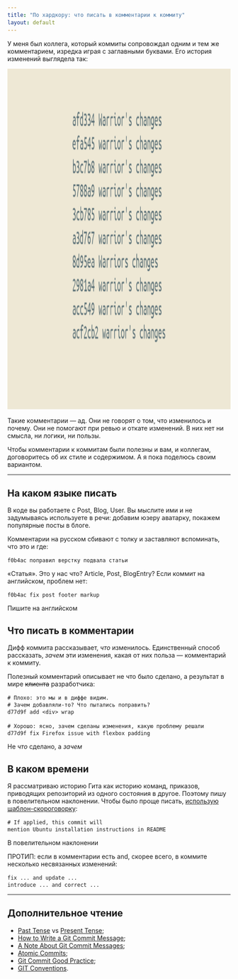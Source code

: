 ```yaml
---
title: "По хардкору: что писать в комментарии к коммиту"
layout: default
---
```


У меня был коллега, который коммиты сопровождал одним и тем же комментарием, изредка играя с заглавными буквами. Его история изменений выглядела так:

<img src="/assets/warriors-changes.png" alt="" width="1366" height="768" />

Такие комментарии — ад. Они не говорят о том, что изменилось и почему. Они не помогают при ревью и откате изменений. В них нет ни смысла, ни логики, ни пользы.

Чтобы комментарии к коммитам были полезны и вам, и коллегам, договоритесь об их стиле и содержимом. А я пока поделюсь своим вариантом.

-------------------------------------------

## На каком языке писать

В коде вы работаете с Post, Blog, User. Вы мыслите ими и не задумываясь используете в речи: добавим юзеру аватарку, покажем популярные посты в блоге.

Комментарии на русском сбивают с толку и заставляют вспоминать, что это и где:

```
f0b4ac поправил верстку подвала статьи
```

«Статья». Это у нас что? Article, Post, BlogEntry? Если коммит на английском, проблем нет:

```
f0b4ac fix post footer markup
```

<div class="outstanding outstanding--therule">
Пишите на&nbsp;английском
</div>


## Что писать в комментарии

Дифф коммита рассказывает, _что_ изменилось. Единственный способ рассказать, _зачем_ эти изменения, какая от них польза — комментарий к коммиту.

Полезный комментарий описывает не что было сделано, а результат в мире ~~клиента~~ разработчика:

```
# Плохо: это мы и в диффе видим.
# Зачем добавляли-то? Что пытались поправить?
d77d9f add <div> wrap

# Хорошо: ясно, зачем сделаны изменения, какую проблему решали
d77d9f fix Firefox issue with flexbox padding
```

<div class="outstanding outstanding--therule">
Не&nbsp;<em>что</em>&nbsp;сделано, а&nbsp;<em>зачем</em>
</div>


## В каком времени

Я рассматриваю историю Гита как историю команд, приказов, приводящих репозиторий из одного состояния в другое. Поэтому пишу в повелительном наклонении. Чтобы было проще писать, [использую шаблон-скороговорку](http://codeinthehole.com/writing/a-useful-template-for-commit-messages/):

```
# If applied, this commit will
mention Ubuntu installation instructions in README
```

<div class="outstanding outstanding--therule">
В&nbsp;повелительном наклонении
</div>

ПРОТИП: если в комментарии есть and, скорее всего, в коммите несколько несвязанных изменений:

```
fix ... and update ...
introduce ... and correct ...
```

-------------------------------------------

## Дополнительное чтение

* [Past Tense](http://stackoverflow.com/a/8059167) vs [Present Tense](http://stackoverflow.com/a/3580764);
* [How to Write a Git Commit Message](http://chris.beams.io/posts/git-commit/);
* [A Note About Git Commit Messages](http://tbaggery.com/2008/04/19/a-note-about-git-commit-messages.html);
* [Atomic Commits](http://www.freshconsulting.com/atomic-commits/);
* [Git Commit Good Practice](https://wiki.openstack.org/wiki/GitCommitMessages);
* [GIT Conventions](https://medium.com/@tjholowaychuk/git-conventions-a940ee20862d#.vacbx5a0o).
